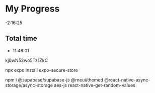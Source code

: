 
# My Progress

-2:16:25

## Total time

- 11:46:01

kj0wN52wo5Tz1ZkC

npx expo install expo-secure-store

npm i @supabase/supabase-js @rneui/themed @react-native-async-storage/async-storage aes-js react-native-get-random-values
